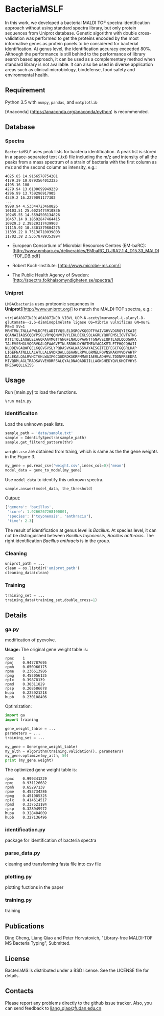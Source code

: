 # BacteriaMSLF
In this work, we developed a bacterial MALDI TOF spectra identification approach without using standard spectra library, but only protein sequences from Uniprot database. Genetic algorithm with double cross-validation was performed to get the proteins encoded by the most informative genes as protein panels to be considered for bacterial identification. At genus level, the identification accuracy exceeded 80%. Although the performance is still behind to the performance of library search based approach, it can be used as a complementary method when standard library is not available. It can also be used in diverse application areas such as clinical microbiology, biodefense, food safety and environmental health.
## Requirement
Python 3.5 with `numpy`, `pandas`, and `matplotlib` 

[Anaconda] (https://anaconda.org/anaconda/python) is recommended.

## Database
### Spectra
`BacteriaMSLF` uses peak lists for bacteria identification. A peak list is stored in a space-separated text (.txt) file including the m/z and intensity of all the peaks from a mass spectrum of a strain of bacteria with the first column as m/z and the second column as intensity, e.g.:
```
4025.85 14.9166578754281
4179.39 10.0793564012325
4195.16 100
4279.94 13.6100699949239
4296.99 13.759296917905
4339.2 16.2279091177302
...
9998.94 4.53344723468826
10103.51 25.6021474910836
10245.55 14.5594503134826
10457.14 9.18592847464415
10929.3 2.39529317439903
11115.92 10.3301379804275
11339.22 8.75138710039803
11702.38 2.53578789353994
```
- European Consortium of Microbial Resources Centres (EM-baRC): [http://www.embarc.eu/deliverables/EMbaRC_D.JRA2.1.4_D15.33_MALDI-TOF_DB.pdf]

- Robert Koch-Institute: [http://www.microbe-ms.com/]

- The Public Health Agency of Sweden: [http://spectra.folkhalsomyndigheten.se/spectra/]
### Uniprot
`LMSACbacteria` uses proteomic sequences in **Uniprot**[[http://www.uniprot.org/]
 to match the MALDI-TOF spectra, e.g.:

```
>tr|A0A087INJ0|A0A087INJ0_VIBVL UDP-N-acetylmuramoyl-L-alanyl-D-glutamate--2,6-diaminopimelate ligase OS=Vibrio vulnificus GN=murE PE=3 SV=1
MRNTMNLTNLLAPWLDCPELADITVQSLELDSRQVKQGDTFVAIVGHVVDGRQYIEKAIE
QGANAIIAQSCQQYPSGLVRYQQNVVIVYLEKLDEKLSQLAGRLYQHPEMSLIGVTGTNG
KTTITQLIAQWLELAGQKAAVMGTTGNGFLNALQPAANTTGNAVEIQKTLADLQQQGAKA
TALEVSSHGLVQGRVKALQFAAGVFTNLSRDHLDYHGTMEAYAQAKMTLFTEHQCQHAII
NLDDEVGAQWFQELKQGVGVSLYPQDASVKALWASSVAYAESGITIEFEGCFGQGRLHAP
LIGEFNATNLLLALATLLALGVDKQALLGSAANLRPVLGRMELFQVNSKAKVVVDYAHTP
DALEKALQALRVHCTGHLWAIFGCGGDRDKGKRPMMAEIAERLADHVVLTDDNPRSEDPA
MIVQDMLAGLTRADSAVVEHDRFSALQYALDNAQADDIILLAGKGHEDYQVLKHQTVHYS
DRESAQQLLGISS
```
## Usage
Run [main.py] to load the functions.
```
%run main.py
```
### Identificaiton
Load the unknown peak lists.
```py
sample_path = 'data/sample.txt'
sample = IdentifySpectra(sample_path)
sample.get_filterd_pattern(thr)
```
`weight.csv` are obtained from traing, which is same as the the gene weights in the Figure 3.
```py
my_gene = pd.read_csv('weight.csv',index_col=0)['mean']
model_data = gene_to_model(my_gene)
```
Use `model_data` to identify this unknown spectra.
```py
sample.answer(model_data, the_threshold)
```
Output:
```py
{'genera': 'bacillus',
 'score': 1.9266267268100001,
 'species': ('toyonensis', 'anthracis'),
 'time': 2.3}
 ```
The result of identification at genus level is *Bacillus*. At species level, it can not be distinguished between *Bacillus toyonensis, Bacillus anthracis*. The right identification *Bacillus anthracis* is in the group.

### Cleaning

```py
uniprot_path = ...
clean = os.listdir('uniprot_path')
cleaning_data(clean)
```
### Training
```py
training_set = ...
training_data(training_set,double_cross=1)
```

## Details
### ga.py
modification of pyevolve.

**Usage:**
The original gene weight table is:
```
rpmc	1
rpmj	0.947787695
rpmh	0.650960175
rpme	0.236613986
rpmg	0.452056135
rplx	0.39878139
rpmd	0.38311829
rpsp	0.268586678
hupa	0.225921218
hupb	0.230108406
```
Optimization:
```py
import ga
import training

gene_weight_table = ...
parameters = ...
training_set = ...

my_gene = Gene(gene_weight_table)
my_alth = Algorithm(training.validation(), parameters)
my_gene.optimize(my_alth, 50)
print (my_gene.weight)
```
The optimized gene weight table is:
```
rpmc	0.999341229
rpmj	0.931126682
rpmh	0.65297138
rpme	0.453734286
rpmg	0.451085325
rplx	0.414614517
rpmd	0.337521184
rpsp	0.328949972
hupa	0.328484009
hupb	0.327136496
```


### identification.py
package for identification of bacteria spectra
### parse_data.py
cleaning and transforming fasta file into csv file
### plotting.py
plotting fuctions in the paper
### training.py
training

## Publications
Ding Cheng, Liang Qiao and Peter Horvatovich, "Library-free MALDI-TOF MS Bacteria Typing", Submitted.

## License

BacteriaMS is distributed under a BSD license. See the LICENSE file for details.

## Contacts

Please report any problems directly to the github issue tracker. Also, you can send feedback to liang_qiao@fudan.edu.cn

